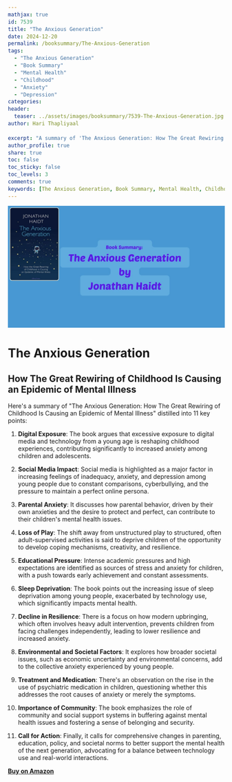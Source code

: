```yaml
---
mathjax: true
id: 7539
title: "The Anxious Generation"
date: 2024-12-20
permalink: /booksummary/The-Anxious-Generation
tags:
  - "The Anxious Generation"
  - "Book Summary"
  - "Mental Health"
  - "Childhood"
  - "Anxiety"
  - "Depression"
categories:
header:
  teaser: ../assets/images/booksummary/7539-The-Anxious-Generation.jpg
author: Hari Thapliyaal

excerpt: "A summary of 'The Anxious Generation: How The Great Rewiring of Childhood Is Causing an Epidemic of Mental Illness' in 11 key points. "
author_profile: true
share: true
toc: false
toc_sticky: false
toc_levels: 3
comments: true
keywords: [The Anxious Generation, Book Summary, Mental Health, Childhood, Anxiety, Depression]
---
```


![The Anxious Generation](../assets/images/booksummary/7539-The-Anxious-Generation.jpg)

# The Anxious Generation

## How The Great Rewiring of Childhood Is Causing an Epidemic of Mental Illness

Here's a summary of "The Anxious Generation: How The Great Rewiring of Childhood Is Causing an Epidemic of Mental Illness" distilled into 11 key points:

1. **Digital Exposure**: The book argues that excessive exposure to digital media and technology from a young age is reshaping childhood experiences, contributing significantly to increased anxiety among children and adolescents.

2. **Social Media Impact**: Social media is highlighted as a major factor in increasing feelings of inadequacy, anxiety, and depression among young people due to constant comparisons, cyberbullying, and the pressure to maintain a perfect online persona.

3. **Parental Anxiety**: It discusses how parental behavior, driven by their own anxieties and the desire to protect and perfect, can contribute to their children's mental health issues.

4. **Loss of Play**: The shift away from unstructured play to structured, often adult-supervised activities is said to deprive children of the opportunity to develop coping mechanisms, creativity, and resilience.

5. **Educational Pressure**: Intense academic pressures and high expectations are identified as sources of stress and anxiety for children, with a push towards early achievement and constant assessments.

6. **Sleep Deprivation**: The book points out the increasing issue of sleep deprivation among young people, exacerbated by technology use, which significantly impacts mental health.

7. **Decline in Resilience**: There is a focus on how modern upbringing, which often involves heavy adult intervention, prevents children from facing challenges independently, leading to lower resilience and increased anxiety.

8. **Environmental and Societal Factors**: It explores how broader societal issues, such as economic uncertainty and environmental concerns, add to the collective anxiety experienced by young people.

9. **Treatment and Medication**: There's an observation on the rise in the use of psychiatric medication in children, questioning whether this addresses the root causes of anxiety or merely the symptoms.

10. **Importance of Community**: The book emphasizes the role of community and social support systems in buffering against mental health issues and fostering a sense of belonging and security.

11. **Call for Action**: Finally, it calls for comprehensive changes in parenting, education, policy, and societal norms to better support the mental health of the next generation, advocating for a balance between technology use and real-world interactions.


[**Buy on Amazon**](https://www.amazon.in/Anxious-Generation-Rewiring-Childhood-Epidemic/dp/0241694906)